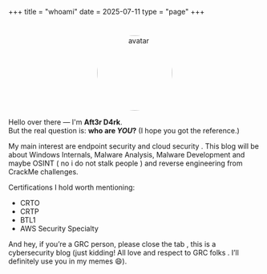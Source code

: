 +++
title = "whoami"
date = 2025-07-11
type = "page"
+++

<body class="page page-about">



<h1 id="typed-whoami" data-typed="whoami.exe"></h1>

<!-- Centered and Circular Avatar -->
<p style="text-align: center;">
  <img src="https://cdn.pfps.gg/pfps/5059-thomas-shelby.png" alt="avatar" width="150" style="border-radius: 50%;">
</p>




Hello over there — I'm **Aft3r D4rk**.  
But the real question is: **who are _YOU_?** (I hope you got the reference.)

My main interest are endpoint security and cloud security . This blog will be about Windows Internals, Malware Analysis, Malware Development and maybe OSINT ( no i do not stalk people ) and reverse engineering from CrackMe challenges. 



Certifications I hold worth mentioning:

<ul>
  <li>CRTO</li>
  <li>CRTP</li>
  <li>BTL1</li>
  <li>AWS Security Specialty</li>
</ul>

And hey, if you’re a GRC person, please close the tab , this is a cybersecurity blog (just kidding! All love and respect to GRC folks . I’ll definitely use you in my memes 😄).
